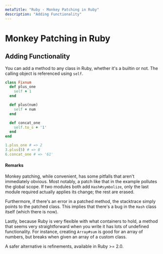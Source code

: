 ```yaml
---
metaTitle: "Ruby - Monkey Patching in Ruby"
description: "Adding Functionality"
---
```


# Monkey Patching in Ruby



## Adding Functionality


You can add a method to any class in Ruby, whether it's a builtin or not. The calling object is referenced using `self`.

```ruby
class Fixnum
  def plus_one
    self + 1
  end

  def plus(num)
    self + num
  end

  def concat_one
    self.to_s + '1'
  end
end

1.plus_one # => 2
3.plus(5) # => 8
6.concat_one # => '61'

```



#### Remarks


Monkey patching, while convenient, has some pitfalls that aren't immediately obvious. Most notably, a patch like that in the example pollutes the global scope. If two modules both add `Hash#symbolize`, only the last module required actually applies its change; the rest are erased.

Furthermore, if there's an error in a patched method, the stacktrace simply points to the patched class. This implies that there's a bug in the `Hash` class itself (which there is now).

Lastly, because Ruby is very flexible with what containers to hold, a method that seems very straightforward when you write it has lots of undefined functionality. For instance, creating `Array#sum` is good for an array of numbers, but breaks when given an array of a custom class.

A safer alternative is refinements, available in Ruby >= 2.0.

